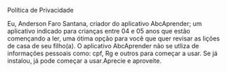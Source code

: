 Política de Privacidade

Eu, Anderson Faro Santana, criador do aplicativo AbcAprender; um aplicativo indicado para crianças entre 04 e 05 anos que estão començando a ler, uma ótima opção para você que quer revisar as lições de casa de seu filho(a).
O aplicativo AbcAprender não se utliza de informações pessoais como: cpf, Rg e outros para começar a usar. Se já instalou, já pode começar a usar.Aprecie e aproveite.
